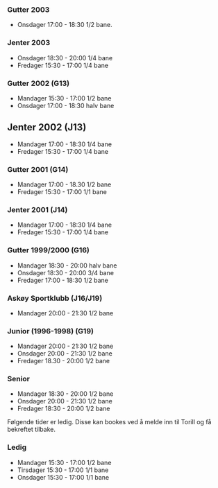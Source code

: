


### Gutter 2003
* Onsdager 17:00 - 18:30 1/2 bane.

### Jenter 2003
* Onsdager 18:30 - 20:00 1/4 bane
* Fredager 15:30 - 17:00 1/4 bane

### Gutter 2002 (G13)
* Mandager 15:30 - 17:00 1/2 bane
* Onsdager 17:00 - 18:30 halv bane

## Jenter 2002 (J13)
* Mandager 17:00 - 18:30 1/4 bane
* Fredager 15:30 - 17:00 1/4 bane

### Gutter 2001 (G14)
* Mandager 17:00 - 18.30 1/2 bane
* Fredager 15:30 - 17:00 1/1 bane

### Jenter 2001 (J14)
* Mandager 17:00 - 18:30 1/4 bane
* Fredager 15:30 - 17:00 1/4 bane

### Gutter 1999/2000 (G16)
* Mandager 18:30 - 20:00 halv bane
* Onsdager 18:30 - 20:00 3/4 bane
* Fredager 17:00 - 18:30 1/2 bane

### Askøy Sportklubb (J16/J19)
* Mandager 20:00 - 21:30 1/2 bane

### Junior (1996-1998) (G19)
* Mandager 20:00 - 21:30 1/2 bane
* Onsdager 20:00 - 21:30 1/2 bane
* Fredager 18.30 - 20:00 1/2 bane

### Senior
* Mandager 18:30 - 20:00 1/2 bane
* Onsdager 20:00 - 21:30 1/2 bane
* Fredager 18:30 - 20:00 1/2 bane

Følgende tider er ledig. Disse kan bookes ved å melde inn til Torill og få bekreftet tilbake. 

### Ledig
* Mandager 15:30 - 17:00 1/2 bane
* Tirsdager 15:30 - 17:00 1/1 bane
* Onsdager 15:30 - 17:00 1/1 bane

